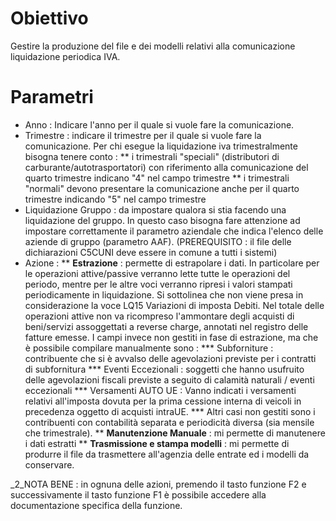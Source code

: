 
# Obiettivo

Gestire la produzione del file e dei modelli relativi alla comunicazione liquidazione periodica IVA.

# Parametri
 * Anno :  Indicare l'anno per il quale si vuole fare la comunicazione.
 * Trimestre :  indicare il trimestre per il quale si vuole fare la comunicazione.    Per chi esegue la liquidazione iva trimestralmente bisogna tenere conto : 
   ** i trimestrali "speciali" (distributori di carburante/autotrasportatori) con riferimento    alla comunicazione del quarto trimestre indicano "4" nel campo trimestre
   ** i trimestrali "normali" devono presentare la comunicazione anche per il quarto trimestre    indicando "5" nel campo trimestre
 * Liquidazione Gruppo :  da impostare qualora si stia facendo una liquidazione del gruppo.    In questo caso bisogna fare attenzione ad impostare correttamente il parametro aziendale che     indica l'elenco delle aziende di gruppo (parametro AAF).    (PREREQUISITO :  il file delle dichiarazioni C5CUNI deve essere in comune a tutti i sistemi)
 * Azione : 
 ** **Estrazione** :  permette di estrapolare i dati.       In particolare per le operazioni attive/passive verranno lette tutte le operazioni del periodo,    mentre per le altre voci verranno ripresi i valori stampati periodicamente in liquidazione.     Si sottolinea che non viene presa in considerazione la voce     LQ15 Variazioni di imposta Debiti.     Nel totale delle operazioni attive non va ricompreso l'ammontare degli acquisti     di beni/servizi assoggettati a reverse charge, annotati nel registro delle fatture emesse.     I campi invece non gestiti in fase di estrazione, ma che è possibile compilare manualmente     sono : 
     *** Subforniture :  contribuente che si è avvalso delle agevolazioni previste per i contratti        di subfornitura
     *** Eventi Eccezionali :  soggetti che hanno usufruito delle agevolazioni fiscali previste a         seguito di calamità naturali / eventi eccezionali
     *** Versamenti AUTO UE :  Vanno indicati i versamenti relativi all'imposta dovuta per la prima        cessione interna di veicoli in precedenza oggetto di acquisti intraUE.
     *** Altri casi non gestiti sono i contribuenti con contabilità separata e periodicità     diversa (sia mensile che trimestrale).
 ** **Manutenzione Manuale** :  mi permette di manutenere i dati estratti
 ** **Trasmissione e stampa modelli** :  mi permette di produrre il file da trasmettere all'agenzia delle entrate ed i modelli da conservare.

_2_NOTA BENE :  in ognuna delle azioni, premendo il tasto funzione F2 e successivamente il tasto funzione F1 è possibile accedere alla documentazione specifica della funzione.

